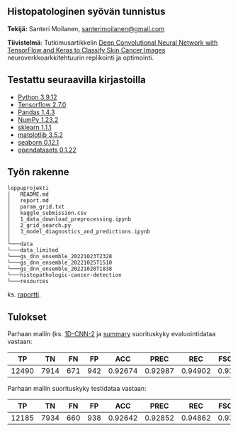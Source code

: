 ## Histopatologinen syövän tunnistus 

**Tekijä:** Santeri Moilanen, santerimoilanen@gmail.com

**Tiivistelmä**: Tutkimusartikkelin [Deep Convolutional Neural Network with TensorFlow and Keras to Classify Skin Cancer Images](https://www.researchgate.net/publication/343409875_Deep_Convolutional_Neural_Network_with_TensorFlow_and_Keras_to_Classify_Skin_Cancer_Images) neuroverkkoarkkitehtuurin replikointi ja optimointi.

## Testattu seuraavilla kirjastoilla

- [Python 3.9.12](https://www.python.org/)
- [Tensorflow 2.7.0](https://www.tensorflow.org/overview/?hl=fi)
- [Pandas 1.4.3](https://pandas.pydata.org/)
- [NumPy 1.23.2](https://numpy.org/)
- [sklearn 1.1.1](https://scikit-learn.org/)
- [matplotlib 3.5.2](https://matplotlib.org/)
- [seaborn 0.12.1](https://seaborn.pydata.org)
- [opendatasets 0.1.22](https://github.com/JovianML/opendatasets)


## Työn rakenne

```
loppuprojekti
│   README.md
│   report.md    
│   param_grid.txt
│   kaggle_submission.csv
│   1_data_download_preprocessing.ipynb
│   2_grid_search.py
│   3_model_diagnostics_and_predictions.ipynb
│
└───data
└───data_limited
└───gs_dnn_ensemble_20221023T2328
└───gs_dnn_ensemble_20221025T1510
└───gs_dnn_ensemble_20221028T1838
└───histopathologic-cancer-detection
└───resources
```

ks. [raportti](./report.md).

## Tulokset

Parhaan mallin (ks. [1D-CNN-2](./gs_dnn_ensemble_20221023T2328/model_infos/1D-CNN-2.png) ja 
[summary](./gs_dnn_ensemble_20221023T2328/model_infos/1D-CNN-2_summary.txt) suorituskyky evaluointidataa vastaan:

| TP | TN | FN | FP | ACC | PREC | REC | FSCORE
| :-: | :-: | :-: | :-: | :-: | :-: | :-: | :-: |
| 12490 | 7914 | 671 | 942 | 0.92674 | 0.92987 | 0.94902 | 0.93934 |

Parhaan mallin suorituskyky testidataa vastaan:

| TP | TN | FN | FP | ACC | PREC | REC | FSCORE
| :-: | :-: | :-: | :-: | :-: | :-: | :-: | :-: |
| 12185 | 7934 | 660 | 938 | 0.92642 | 0.92852 | 0.94862 | 0.93846 |


